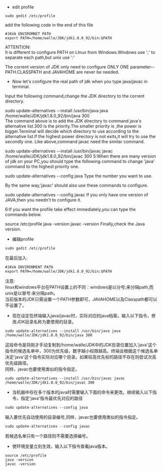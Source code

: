 * edit profile  
```
sudo gedit /etc/profile
```
add the following code in the end of this file
```
#JAVA ENVIROMNET PATH
export PATH=/home/walle/JDK/jdk1.8.0_92/bin:$PATH
```
ATTENTION:  
It is different to configure PATH on LInux from Windows.Windows use ';' to  separate each path,but unix use ':'  

The corrent version  of JDK only need to configure ONLY ONE parameter--PATH.CLASSPATH and JAVAHOME are never be needed.  

* Now let's configure the real path of jdk when you type java/javac in terminal.  

Input the following command,change the JDK directory to the corrent directory.  

sudo update-alternatives --install /usr/bin/java java /home/walle/JDK/jdk1.8.0_92/bin/java 300  
The command above is to add the JDK directory to command java's alternative list.300 is the priority.The smaller priority is ,the power is bigger.Terminal will decide which directory to use according to the alternative list.If the highest power directory is not exits,it will try to use the secondly one.
Like above,command javac need the similar command.

sudo update-alternatives --install /usr/bin/javac javac /home/walle/JDK/jdk1.8.0_92/bin/javac 300
5:When there are many version of jdk on your PC,you should type the following command to change 'java' command to the highest priority one.

sudo update-alternatives --config java
Type the number you want to use.

By the same way,'javac' should also use these commands to configure.

sudo update-alternatives --config javac
If you only have one version of JAVA,then you needn't to configure it.

6:If you want the profile take effect immediately,you can type the commands below.

source /etc/profile
java -version
javac -version
Finally,check the Java version.


* 编辑profile
```
sudo gedit /etc/profile
```
在最后加入:
```
#JAVA ENVIRONMENT PATH
export PATH=/home/walle/JDK/jdk1.8.0_92/bin:$PATH
```
注意:  
linux和windows平台在PATH设置上的不同：windows是以分号;来分隔path,而unix是以冒号:来分隔path。  
当前版本的JDK只需设置一个PATH参数即可，JAVAHOME以及Classpath都可以不设置了。

* 现在设定在终端输入java/javac时，实际对应的java档案。输入以下指令，修改JDK目录名称为要使用的目录。
```
sudo update-alternatives --install /usr/bin/java java /home/walle/JDK/jdk1.8.0_92/bin/java 300  
```
这段命令是将刚才手动复制到/home/walle/JDK中的JDK目录位置加入'java'这个指令的候选名单中，300为优先级，数字越小权限越高。终端会根据这个候选名单决定'java'这个指令实际对应哪个目录。如果较高优先权的路径不存在则尝试次高优先级路径。  
同样，javac也要使用类似的指令指定。  
```
sudo update-alternatives --install /usr/bin/javac javac /home/walle/JDK/jdk1.8.0_92/bin/javac 300
```
* 当机器中存在多个版本的java时需要输入下面的命令来更改。继续输入以下指令，指定'java'指令最优先对应的路径
```
sudo update-alternatives --config java
```
输入要优先自动使用的目录编号,同样，javac也要使用类似的指令指定。
```
sudo update-alternatives --config javac
```
若候选名单只有一个路径则不需要选择编号。
* 使环境变量立刻生效，输入以下指令查看java版本。
```
source /etc/profile
java -version
javac -version
```
